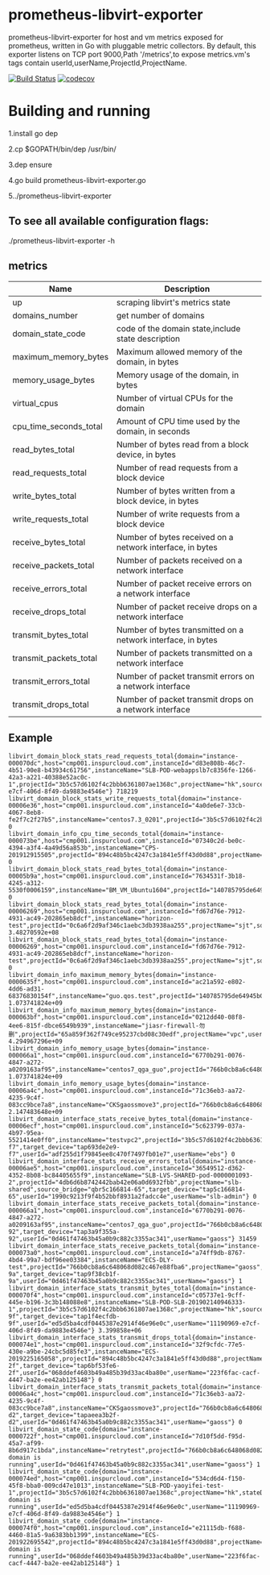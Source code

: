# prometheus-libvirt-exporter
prometheus-libvirt-exporter for host and vm metrics exposed for prometheus, written in Go with pluggable metric collectors.
By default, this exporter listens on TCP port 9000,Path '/metrics',to expose metrics.vm's tags contain userId,userName,ProjectId,ProjectName.

[![Build Status](https://travis-ci.org/zhangjianweibj/prometheus-libvirt-exporter.svg?branch=master)](https://travis-ci.org/zhangjianweibj/prometheus-libvirt-exporter)
[![codecov](https://codecov.io/gh/zhangjianweibj/prometheus-libvirt-exporter/branch/master/graph/badge.svg)](https://codecov.io/gh/zhangjianweibj/prometheus-libvirt-exporter)
# Building and running

1.install go dep

2.cp $GOPATH/bin/dep /usr/bin/

3.dep ensure

4.go build prometheus-libvirt-exporter.go

5../prometheus-libvirt-exporter

## To see all available configuration flags:

./prometheus-libvirt-exporter -h


## metrics
Name | Description
---------|-------------
up|scraping libvirt's metrics state
domains_number|get number of domains
domain_state_code|code of the domain state,include state description
maximum_memory_bytes|Maximum allowed memory of the domain, in bytes
memory_usage_bytes|Memory usage of the domain, in bytes
virtual_cpus|Number of virtual CPUs for the domain
cpu_time_seconds_total|Amount of CPU time used by the domain, in seconds
read_bytes_total|Number of bytes read from a block device, in bytes
read_requests_total|Number of read requests from a block device
write_bytes_total|Number of bytes written from a block device, in bytes
write_requests_total|Number of write requests from a block device
receive_bytes_total|Number of bytes received on a network interface, in bytes
receive_packets_total|Number of packets received on a network interface
receive_errors_total|Number of packet receive errors on a network interface
receive_drops_total|Number of packet receive drops on a network interface
transmit_bytes_total|Number of bytes transmitted on a network interface, in bytes
transmit_packets_total|Number of packets transmitted on a network interface
transmit_errors_total|Number of packet transmit errors on a network interface
transmit_drops_total|Number of packet transmit drops on a network interface


## Example

```
libvirt_domain_block_stats_read_requests_total{domain="instance-000070dc",host="cmp001.inspurcloud.com",instanceId="d83e808b-46c7-4b51-90e8-b43934c61756",instanceName="SLB-POD-webappslb7c8356fe-1266-42a3-a221-40388e52ac0c-1",projectId="3b5c57d6102f4c2bbb6361807ae1368c",projectName="hk",source_file="",target_device="vda",userId="ed5d5ba4cdf0445387e2914f46e96e0c",userName="11190969-e7cf-406d-8f49-da9883e4546e"} 718219
libvirt_domain_block_stats_write_requests_total{domain="instance-00006e36",host="cmp001.inspurcloud.com",instanceId="4a0de6e7-33cb-4067-8eb8-fe2f7c2f27b5",instanceName="centos7.3_0201",projectId="3b5c57d6102f4c2bbb6361807ae1368c",projectName="hk",source_file="",target_device="vdb",userId="adf255d1f79845ee8c470f7497fb01e7",userName="ebs"} 0
libvirt_domain_info_cpu_time_seconds_total{domain="instance-000073be",host="cmp001.inspurcloud.com",instanceId="07340c2d-be0c-4394-a3f4-4a49d56a853b",instanceName="CPS-201912915505",projectId="894c48b5bc4247c3a1841e5ff43d0d88",projectName="zhangyan",userId="51efbb05996742a58a69236a5fc8d5e3",userName="zhangyan"} 0
libvirt_domain_block_stats_read_bytes_total{domain="instance-00005b9a",host="cmp001.inspurcloud.com",instanceId="7634531f-3b18-4245-a312-5530f0006159",instanceName="BM_VM_Ubuntu1604",projectId="140785795de64945b02363661eb9e769",projectName="admin",source_file="",target_device="vdb",userId="99e8e0d525b54c63bbe67799c9118d15",userName="cps"} 0
libvirt_domain_block_stats_read_bytes_total{domain="instance-00006269",host="cmp001.inspurcloud.com",instanceId="fd67d76e-7912-4931-ac49-202865eb8dcf",instanceName="horizon-test",projectId="0c6a6f2d9af346c1aebc3db3938aa255",projectName="sjt",source_file="",target_device="vda",userId="5ea973cadbe14a0fb1eb593ee8b9ff21",userName="sjt"} 3.48270592e+08
libvirt_domain_block_stats_read_bytes_total{domain="instance-00006269",host="cmp001.inspurcloud.com",instanceId="fd67d76e-7912-4931-ac49-202865eb8dcf",instanceName="horizon-test",projectId="0c6a6f2d9af346c1aebc3db3938aa255",projectName="sjt",source_file="",target_device="vdb",userId="5ea973cadbe14a0fb1eb593ee8b9ff21",userName="sjt"} 0
libvirt_domain_info_maximum_memory_bytes{domain="instance-0000635f",host="cmp001.inspurcloud.com",instanceId="ac21a592-e802-4dd6-ad31-68376830154f",instanceName="guo.qos.test",projectId="140785795de64945b02363661eb9e769",projectName="admin",userId="e1a5c2d73f714b7f80866838fd20e102",userName="guochunting"} 1.073741824e+09
libvirt_domain_info_maximum_memory_bytes{domain="instance-000063bf",host="cmp001.inspurcloud.com",instanceId="0212dd40-08f8-4ee6-815f-dbce6549b939",instanceName="jiasr-firewall-勿删",projectId="65a859f362f749ce95237cbd08c30edf",projectName="vpc",userId="11c95fd28341443592128de9b33f1c16",userName="vpc"} 4.294967296e+09
libvirt_domain_info_memory_usage_bytes{domain="instance-000066a1",host="cmp001.inspurcloud.com",instanceId="6770b291-0076-4847-a272-a0209163af95",instanceName="centos7_qga_guo",projectId="766b0cb8a6c648068d082c467e88fba6",projectName="gaoss",userId="0d461f47463b45a0b9c882c3355ac341",userName="gaoss"} 1.073741824e+09
libvirt_domain_info_memory_usage_bytes{domain="instance-00006a4c",host="cmp001.inspurcloud.com",instanceId="71c36eb3-aa72-4235-9c4f-083cc9bce7a8",instanceName="CKSgaossmove3",projectId="766b0cb8a6c648068d082c467e88fba6",projectName="gaoss",userId="0d461f47463b45a0b9c882c3355ac341",userName="gaoss"} 2.147483648e+09
libvirt_domain_interface_stats_receive_bytes_total{domain="instance-00006ecf",host="cmp001.inspurcloud.com",instanceId="5c623799-037a-4b97-95ea-5521414e0ff0",instanceName="testvpc2",projectId="3b5c57d6102f4c2bbb6361807ae1368c",projectName="hk",source_bridge="qbr693de2e9-f7",target_device="tap693de2e9-f7",userId="adf255d1f79845ee8c470f7497fb01e7",userName="ebs"} 0
libvirt_domain_interface_stats_receive_errors_total{domain="instance-00006ae5",host="cmp001.inspurcloud.com",instanceId="36549512-d362-4352-8b08-bc84405655f9",instanceName="SLB-LVS-SHARED-pod-0000001093-2",projectId="4db6d6b8742442bab42e06a0d6932fbb",projectName="slb-shared",source_bridge="qbr5c166814-65",target_device="tap5c166814-65",userId="1990c9213f9f4b52bbf8931a2fadcc4e",userName="slb-admin"} 0
libvirt_domain_interface_stats_receive_packets_total{domain="instance-000066a1",host="cmp001.inspurcloud.com",instanceId="6770b291-0076-4847-a272-a0209163af95",instanceName="centos7_qga_guo",projectId="766b0cb8a6c648068d082c467e88fba6",projectName="gaoss",source_bridge="qbr3a9f355a-92",target_device="tap3a9f355a-92",userId="0d461f47463b45a0b9c882c3355ac341",userName="gaoss"} 31459
libvirt_domain_interface_stats_receive_packets_total{domain="instance-000073a0",host="cmp001.inspurcloud.com",instanceId="a74ff9db-8767-4bd4-99a7-bdf96ee03384",instanceName="ECS-DLY-test",projectId="766b0cb8a6c648068d082c467e88fba6",projectName="gaoss",source_bridge="qbr9f38cb1f-9a",target_device="tap9f38cb1f-9a",userId="0d461f47463b45a0b9c882c3355ac341",userName="gaoss"} 1
libvirt_domain_interface_stats_transmit_bytes_total{domain="instance-000070f4",host="cmp001.inspurcloud.com",instanceId="c05737e1-9cff-445e-b196-3c3b148088e8",instanceName="SLB-POD-SLB-201902140946333-1",projectId="3b5c57d6102f4c2bbb6361807ae1368c",projectName="hk",source_bridge="qbr1f4ecfdb-9f",target_device="tap1f4ecfdb-9f",userId="ed5d5ba4cdf0445387e2914f46e96e0c",userName="11190969-e7cf-406d-8f49-da9883e4546e"} 3.399858e+06
libvirt_domain_interface_stats_transmit_drops_total{domain="instance-000074e1",host="cmp001.inspurcloud.com",instanceId="32f9cfdc-77e5-430e-a9be-24cbc5d85fe3",instanceName="ECS-2019225165058",projectId="894c48b5bc4247c3a1841e5ff43d0d88",projectName="zhangyan",source_bridge="qbr6bf53fe6-2f",target_device="tap6bf53fe6-2f",userId="068ddef4603b49a485b39d33ac4ba80e",userName="223f6fac-cacf-4447-ba2e-ee42ab125148"} 0
libvirt_domain_interface_stats_transmit_packets_total{domain="instance-00006a4c",host="cmp001.inspurcloud.com",instanceId="71c36eb3-aa72-4235-9c4f-083cc9bce7a8",instanceName="CKSgaossmove3",projectId="766b0cb8a6c648068d082c467e88fba6",projectName="gaoss",source_bridge="qbraeea3b2f-d2",target_device="tapaeea3b2f-d2",userId="0d461f47463b45a0b9c882c3355ac341",userName="gaoss"} 0
libvirt_domain_state_code{domain="instance-0000722f",host="cmp001.inspurcloud.com",instanceId="7d10f5dd-f95d-45a7-af99-8b6d917c1bda",instanceName="retrytest",projectId="766b0cb8a6c648068d082c467e88fba6",projectName="gaoss",stateDesc="the domain is running",userId="0d461f47463b45a0b9c882c3355ac341",userName="gaoss"} 1
libvirt_domain_state_code{domain="instance-000074ed",host="cmp001.inspurcloud.com",instanceId="534cd6d4-f150-45f8-bba0-009cd47e1013",instanceName="SLB-POD-yaoyifei-test-1",projectId="3b5c57d6102f4c2bbb6361807ae1368c",projectName="hk",stateDesc="the domain is running",userId="ed5d5ba4cdf0445387e2914f46e96e0c",userName="11190969-e7cf-406d-8f49-da9883e4546e"} 1
libvirt_domain_state_code{domain="instance-000074f0",host="cmp001.inspurcloud.com",instanceId="e21115db-f688-4460-81a5-9a6383bb1399",instanceName="ECS-201922695542",projectId="894c48b5bc4247c3a1841e5ff43d0d88",projectName="zhangyan",stateDesc="the domain is running",userId="068ddef4603b49a485b39d33ac4ba80e",userName="223f6fac-cacf-4447-ba2e-ee42ab125148"} 1

```